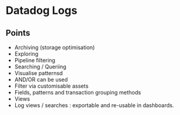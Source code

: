# Datadog Logs

## Points

- Archiving (storage optimisation)
- Exploring
- Pipeline filtering
- Searching / Queriing
- Visualise patternsd
- AND/OR can be used
- Filter via customisable assets
- Fields, patterns and transaction grouping methods
- Views
- Log views / searches : exportable and re-usable in dashboards.
